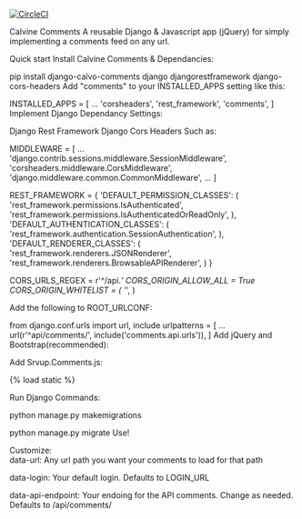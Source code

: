 [![CircleCI](https://circleci.com/gh/NYARAS/Resuseable-Comments-CI.svg?style=svg)](https://circleci.com/gh/NYARAS/Resuseable-Comments-CI)


Calvine Comments
A reusable Django & Javascript app (jQuery) for simply implementing a comments feed on any url.

Quick start
Install Calvine Comments & Dependancies:

pip install django-calvo-comments django djangorestframework django-cors-headers
Add "comments" to your INSTALLED_APPS setting like this:

INSTALLED_APPS = [
    ...
    'corsheaders', 
    'rest_framework',
    'comments',
]
Implement Django Dependancy Settings:

Django Rest Framework
Django Cors Headers
Such as:

MIDDLEWARE = [
    ...
    'django.contrib.sessions.middleware.SessionMiddleware',
    'corsheaders.middleware.CorsMiddleware',
    'django.middleware.common.CommonMiddleware',
    ...
]

REST_FRAMEWORK = {
    'DEFAULT_PERMISSION_CLASSES': (
        'rest_framework.permissions.IsAuthenticated',
        'rest_framework.permissions.IsAuthenticatedOrReadOnly',
    ),
    'DEFAULT_AUTHENTICATION_CLASSES': (
        'rest_framework.authentication.SessionAuthentication',
    ),
    'DEFAULT_RENDERER_CLASSES': (
        'rest_framework.renderers.JSONRenderer',
        'rest_framework.renderers.BrowsableAPIRenderer',
    )
}



CORS_URLS_REGEX = r'^/api.*'
CORS_ORIGIN_ALLOW_ALL = True
CORS_ORIGIN_WHITELIST = (
    '*',
)

Add the following to ROOT_URLCONF:

from django.conf.urls import url, include
urlpatterns = [
    ...
    url(r'^api/comments/', include('comments.api.urls')),
]
Add jQuery and Bootstrap(recommended):

<!-- jQuery Required -->
<script src="https://ajax.googleapis.com/ajax/libs/jquery/1.12.4/jquery.min.js"></script>

<!-- Bootstrap JS Recommeded -->
<script src="https://maxcdn.bootstrapcdn.com/bootstrap/3.3.7/js/bootstrap.min.js"></script>

<!-- Bootstrap CSS Recommeded -->
<link rel="stylesheet" href="https://maxcdn.bootstrapcdn.com/bootstrap/3.3.7/css/bootstrap.min.css">
Add Srvup.Comments.js:

{% load static %} 

<!-- Primary Static files -->
<script src='{% static "comments/js/srvup.comments.js" %}'></script>

<!-- CSRF Safe For Ajax -->
<script src='{% static "comments/js/srvup.safeajax.js" %}'></script>
Run Django Commands:

python manage.py makemigrations

python manage.py migrate
Use!

<div class='srvup-load-comments' data-url='{{ request.build_absolute_uri }}'></div>
Customize:

<div class='srvup-load-comments' data-url='/any/path/' data-login='/accounts/login/' data-api-endpoint='/api/comments/'></div>
data-url: Any url path you want your comments to load for that path

data-login: Your default login. Defaults to LOGIN_URL

data-api-endpoint: Your endoing for the API comments. Change as needed. Defaults to /api/comments/
